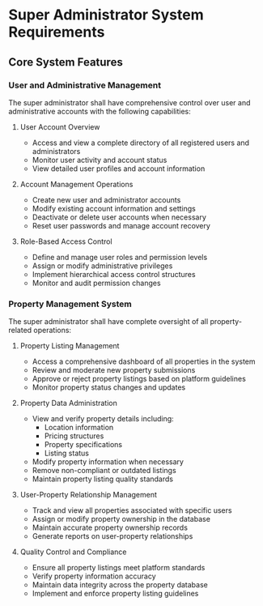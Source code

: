 # Super Administrator System Requirements

## Core System Features

### User and Administrative Management

The super administrator shall have comprehensive control over user and administrative accounts with the following capabilities:

1. User Account Overview

   - Access and view a complete directory of all registered users and administrators
   - Monitor user activity and account status
   - View detailed user profiles and account information

2. Account Management Operations

   - Create new user and administrator accounts
   - Modify existing account information and settings
   - Deactivate or delete user accounts when necessary
   - Reset user passwords and manage account recovery

3. Role-Based Access Control
   - Define and manage user roles and permission levels
   - Assign or modify administrative privileges
   - Implement hierarchical access control structures
   - Monitor and audit permission changes

### Property Management System

The super administrator shall have complete oversight of all property-related operations:

1. Property Listing Management

   - Access a comprehensive dashboard of all properties in the system
   - Review and moderate new property submissions
   - Approve or reject property listings based on platform guidelines
   - Monitor property status changes and updates

2. Property Data Administration

   - View and verify property details including:
     - Location information
     - Pricing structures
     - Property specifications
     - Listing status
   - Modify property information when necessary
   - Remove non-compliant or outdated listings
   - Maintain property listing quality standards

3. User-Property Relationship Management

   - Track and view all properties associated with specific users
   - Assign or modify property ownership in the database
   - Maintain accurate property ownership records
   - Generate reports on user-property relationships

4. Quality Control and Compliance
   - Ensure all property listings meet platform standards
   - Verify property information accuracy
   - Maintain data integrity across the property database
   - Implement and enforce property listing guidelines
